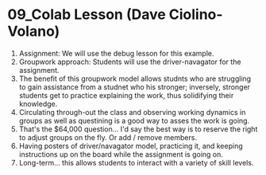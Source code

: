 # 09_Colab Lesson (Dave Ciolino-Volano)
1. Assignment: We will use the debug lesson for this example.
2. Groupwork approach: Students will use the driver-navagator for the assignment.
3. The benefit of this groupwork model allows studnts who are struggling to gain assistance from a studnet who his stronger; inversely, stronger students get to practice explaining the work, thus solidifying their knowledge.
4. Circulating through-out the class and observing working dynamics in groups as well as questining is a good way to asses the work is going.
5. That's the $64,000 question... I'd say the best way is to reserve the right to adjust groups on the fly. Or add / remove members.
6. Having posters of driver/navagator model, practicing it, and keeping instructions up on the board while the assignment is going on.
7. Long-term... this allows students to interact with a variety of skill levels.
